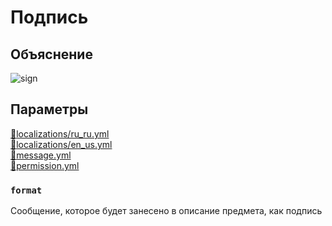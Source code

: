 <!-- #region title -->
# Подпись
<!-- #endregion title -->

<!-- #region explanation -->
## Объяснение
![sign](/sign.gif)
<!-- #endregion explanation -->

<!-- #region parameters -->
## Параметры
[:file_folder:localizations/ru_ru.yml](/docs/localizations/ru_ru/message/contact/sign)\
[:file_folder:localizations/en_us.yml](/docs/localizations/en_us/message/contact/sign)\
[:file_folder:message.yml](/docs/message/contact/sign/)\
[:file_folder:permission.yml](/docs/permission/message/contact/sign/)
<!-- #endregion parameters -->

<!-- #region localization -->
### `format`

Сообщение, которое будет занесено в описание предмета, как подпись
<!-- #endregion localization -->